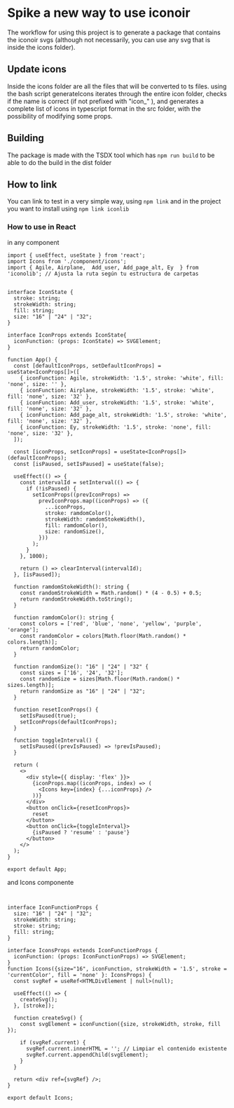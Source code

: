 # Spike a new way to use iconoir 

The workflow for using this project is to generate a package that contains the iconoir svgs (although not necessarily, you can use any svg that is inside the icons folder).

## Update icons

Inside the icons folder are all the files that will be converted to ts files. using the bash script generateIcons iterates through the entire icon folder, checks if the name is correct (if not prefixed with "icon_" ), and generates a complete list of icons in typescript format in the src folder, with the possibility of modifying some props.

## Building

The package is made with the TSDX tool which has ``` npm run build ``` to be able to do the build in the dist folder

## How to link

You can link to test in a very simple way, using ```npm link``` and in the project you want to install using ```npm link iconlib```

### How to use in React

in any component

```
import { useEffect, useState } from 'react';
import Icons from './component/icons';
import { Agile, Airplane,  Add_user, Add_page_alt, Ey  } from 'iconolib'; // Ajusta la ruta según tu estructura de carpetas


interface IconState {
  stroke: string;
  strokeWidth: string;
  fill: string;
  size: "16" | "24" | "32";
}

interface IconProps extends IconState{
  iconFunction: (props: IconState) => SVGElement; 
}

function App() {
  const [defaultIconProps, setDefaultIconProps] = useState<IconProps[]>([
    { iconFunction: Agile, strokeWidth: '1.5', stroke: 'white', fill: 'none', size: '' },
    { iconFunction: Airplane, strokeWidth: '1.5', stroke: 'white', fill: 'none', size: '32' },
    { iconFunction: Add_user, strokeWidth: '1.5', stroke: 'white', fill: 'none', size: '32' },
    { iconFunction: Add_page_alt, strokeWidth: '1.5', stroke: 'white', fill: 'none', size: '32' },
    { iconFunction: Ey, strokeWidth: '1.5', stroke: 'none', fill: 'none', size: '32' },
  ]);

  const [iconProps, setIconProps] = useState<IconProps[]>(defaultIconProps);
  const [isPaused, setIsPaused] = useState(false);

  useEffect(() => {
    const intervalId = setInterval(() => {
      if (!isPaused) {
        setIconProps((prevIconProps) =>
          prevIconProps.map((iconProps) => ({
            ...iconProps,
            stroke: ramdomColor(),
            strokeWidth: ramdomStokeWidth(),
            fill: ramdomColor(),
            size: randomSize(),
          }))
        );
      }
    }, 1000);

    return () => clearInterval(intervalId);
  }, [isPaused]);

  function ramdomStokeWidth(): string {
    const randomStrokeWidth = Math.random() * (4 - 0.5) + 0.5;
    return randomStrokeWidth.toString();
  }

  function ramdomColor(): string {
    const colors = ['red', 'blue', 'none', 'yellow', 'purple', 'orange'];
    const randomColor = colors[Math.floor(Math.random() * colors.length)];
    return randomColor;
  }

  function randomSize(): "16" | "24" | "32" {
    const sizes = ['16', '24', '32'];
    const randomSize = sizes[Math.floor(Math.random() * sizes.length)];
    return randomSize as "16" | "24" | "32";
  }

  function resetIconProps() {
    setIsPaused(true);
    setIconProps(defaultIconProps);
  }

  function toggleInterval() {
    setIsPaused((prevIsPaused) => !prevIsPaused);
  }

  return (
    <>
      <div style={{ display: 'flex' }}>
        {iconProps.map((iconProps, index) => (
          <Icons key={index} {...iconProps} />
        ))}
      </div>
      <button onClick={resetIconProps}>
        reset
      </button>
      <button onClick={toggleInterval}>
        {isPaused ? 'resume' : 'pause'}
      </button>
    </>
  );
}

export default App;
```

and Icons componente

```import { useEffect, useRef } from 'react';


interface IconFunctionProps {
  size: "16" | "24" | "32";
  strokeWidth: string;
  stroke: string;
  fill: string;
}

interface IconsProps extends IconFunctionProps {
  iconFunction: (props: IconFunctionProps) => SVGElement;
}
function Icons({size="16", iconFunction, strokeWidth = '1.5', stroke = 'currentColor', fill = 'none' }: IconsProps) {
  const svgRef = useRef<HTMLDivElement | null>(null);

  useEffect(() => {
    createSvg();
  }, [stroke]);

  function createSvg() {
    const svgElement = iconFunction({size, strokeWidth, stroke, fill });

    if (svgRef.current) {
      svgRef.current.innerHTML = ''; // Limpiar el contenido existente
      svgRef.current.appendChild(svgElement);
    }
  }

  return <div ref={svgRef} />;
}

export default Icons;
```